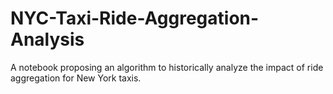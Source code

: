 # NYC-Taxi-Ride-Aggregation-Analysis
A notebook proposing an algorithm to historically analyze the impact of ride aggregation for New York taxis.

